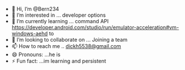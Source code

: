 - 👋 Hi, I’m @Bern234
- 👀 I’m interested in ... developer options 
- 🌱 I’m currently learning ... command API https://developer.android.com/studio/run/emulator-acceleration#vm-windows-aehd to 
- 💞️ I’m looking to collaborate on ... Joining a team
- 📫 How to reach me .. dickh5538@gmail.com
- 😄 Pronouns: ...he is 
- ⚡ Fun fact: ...im learning and persistent 

<!---
Bern234/Bern234 is a ✨ special ✨ repository because its `README.md` (this file) appears on your GitHub profile.
You can click the Preview link to take a look at your changes.
--->
